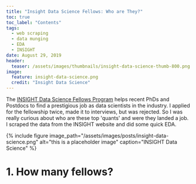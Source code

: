 ```yaml
---
title: "Insight Data Science Fellows: Who are They?"
toc: true
toc_label: "Contents"
tags:
  - web scraping
  - data munging
  - EDA
  - INSIGHT
date: August 29, 2019
header:
  teaser: /assets/images/thumbnails/insight-data-science-thumb-800.png
image:
  feature: insight-data-science.png
  credit: "Insight Data Science"
---
```

The [INSIGHT Data Science Fellows Program](https://www.insightdatascience.com) helps recent PhDs and Postdocs to find a prestigious job as data scientists in the industry. 
I applied for the fellowship twice, made it to interviews, but was rejected. So I was really curious about who are these top 'quants' and were they landed a job. I scraped the data from the INSIGHT website and did some quick EDA. 

{% include figure image_path="/assets/images/posts/insight-data-science.png" alt="this is a placeholder image" caption="INSIGHT Data Science" %}



# 1. How many fellows?
